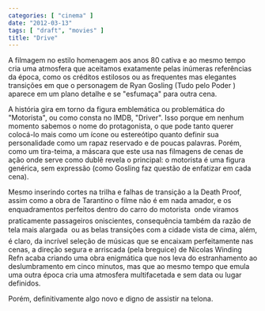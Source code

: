 ```yaml
---
categories: [ "cinema" ]
date: "2012-03-13"
tags: [ "draft", "movies" ]
title: "Drive"
---
```

A filmagem no estilo homenagem aos anos 80 cativa e ao mesmo tempo cria
uma atmosfera que aceitamos exatamente pelas inúmeras referências
da época, como os créditos estilosos ou as frequentes mas elegantes
transições em que o personagem de Ryan Gosling (Tudo pelo Poder )
aparece em um plano detalhe e se "esfumaça" para outra cena.

A história gira em torno da figura emblemática ou problemática do
"Motorista", ou como consta no IMDB, "Driver". Isso porque em nenhum
momento sabemos o nome do protagonista, o que pode tanto querer colocá-lo
mais como um ícone ou estereótipo quanto definir sua personalidade como
um rapaz reservado e de poucas palavras. Porém, como um tira-teima,
a máscara que este usa nas filmagens de cenas de ação onde serve
como dublê revela o principal: o motorista é uma figura genérica,
sem expressão (como Gosling faz questão de enfatizar em cada cena).

Mesmo inserindo cortes na trilha e falhas de transição a la Death
Proof, assim como a obra de Tarantino o filme não é em nada amador, e
os enquadramentos perfeitos dentro do carro do motorista  onde viramos
praticamente passageiros oniscientes, consequência também da razão
de tela mais alargada  ou as belas transições com a cidade vista de
cima, além, é claro, da incrível seleção de músicas que se encaixam
perfeitamente nas cenas, a direção segura e arriscada (pela breguice)
de Nicolas Winding Refn acaba criando uma obra enigmática que nos leva
do estranhamento ao deslumbramento em cinco minutos, mas que ao mesmo
tempo que emula uma outra época cria uma atmosfera multifacetada e sem
data ou lugar definidos.

Porém, definitivamente algo novo e digno de assistir na telona.

